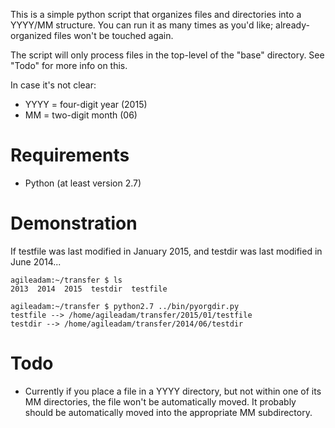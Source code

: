 This is a simple python script that organizes files and directories into a YYYY/MM structure.
You can run it as many times as you'd like; already-organized files won't be touched again.

The script will only process files in the top-level of the "base" directory. See "Todo" for more info on this.

In case it's not clear:

* YYYY = four-digit year (2015)
* MM = two-digit month (06)

# Requirements

* Python (at least version 2.7)

# Demonstration
If testfile was last modified in January 2015, and testdir was last modified in June 2014...

```
agileadam:~/transfer $ ls
2013  2014  2015  testdir  testfile

agileadam:~/transfer $ python2.7 ../bin/pyorgdir.py
testfile --> /home/agileadam/transfer/2015/01/testfile
testdir --> /home/agileadam/transfer/2014/06/testdir
```

# Todo

* Currently if you place a file in a YYYY directory, but not within one of its MM directories, the file won't be automatically moved. It probably should be automatically moved into the appropriate MM subdirectory.

